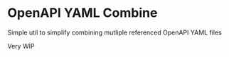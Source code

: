 # OpenAPI YAML Combine
Simple util to simplify combining mutliple referenced OpenAPI YAML files

Very WIP
